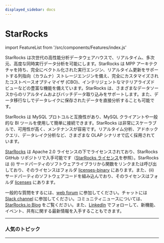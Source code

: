 ```yaml
---
displayed_sidebar: docs
---
```


# StarRocks

import FeatureList from '/src/components/Features/index.js'

StarRocks は次世代の高性能分析データウェアハウスで、リアルタイム、多次元、高度な同時実行データ分析を可能にします。StarRocks は MPP アーキテクチャを持ち、完全にベクトル化された実行エンジン、リアルタイム更新をサポートする列指向（カラムナ）ストレージエンジンを備え、完全にカスタマイズされたコストベースオプティマイザ (CBO)、インテリジェントなマテリアライズドビューなどの豊富な機能を備えています。StarRocks は、さまざまなデータソースからのリアルタイムおよびバッチデータ取り込みをサポートします。また、データ移行なしでデータレイクに保存されたデータを直接分析することも可能です。

StarRocks は MySQL プロトコルと互換性があり、MySQL クライアントや一般的な BI ツールを使用して簡単に接続できます。StarRocks は非常にスケーラブルで、可用性が高く、メンテナンスが容易です。リアルタイム分析、アドホッククエリ、データレイク分析など、さまざまな OLAP シナリオで広く採用されています。

[StarRocks](https://github.com/StarRocks/starrocks/tree/main) は Apache 2.0 ライセンスの下でライセンスされており、StarRocks GitHub リポジトリで入手可能です（[StarRocks ライセンス](https://github.com/StarRocks/starrocks/blob/main/LICENSE.txt)を参照）。StarRocks は (i) サードパーティのソフトウェアライブラリから関数をリンクまたは呼び出しており、そのライセンスはフォルダ [licenses-binary](https://github.com/StarRocks/starrocks/tree/main/licenses-binary) にあります。また、(ii) サードパーティのソフトウェアコードを組み込んでおり、そのライセンスはフォルダ [licenses](https://github.com/StarRocks/starrocks/tree/main/licenses) にあります。

一般的な質問をするには、[web forum](https://forum.starrocks.io/) に参加してください。チャットには [Slack channel](https://try.starrocks.com/join-starrocks-on-slack) に参加してください。コミュニティニュースについては、[StarRocks.io Blog](https://www.starrocks.io/blog) をご覧ください。また、[LinkedIn](https://www.linkedin.com/company/starrocks) でフォローして、新機能、イベント、共有に関する最新情報を入手することもできます。

---

### 人気のトピック

<FeatureList language="English" />

---